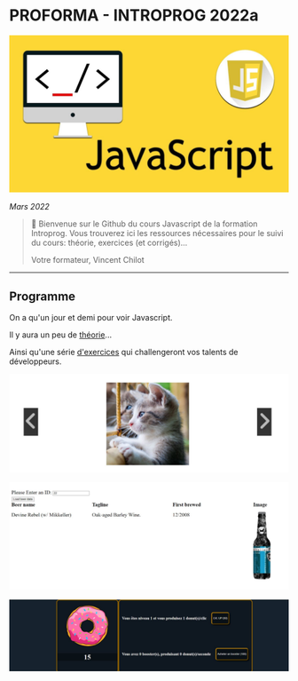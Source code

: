 # PROFORMA - INTROPROG 2022a

![logo php](_readme_img/javascript.jpg)

_Mars 2022_

> 🔨 Bienvenue sur le Github du cours Javascript de la formation Introprog.
> Vous trouverez ici les ressources nécessaires pour le suivi du cours: théorie,
> exercices (et corrigés)...
>
> Votre formateur, Vincent Chilot

---

## Programme

On a qu'un jour et demi pour voir Javascript.

Il y aura un peu de [théorie](01-theorie)...

Ainsi qu'une série [d'exercices](02-parcours-web) qui challengeront vos talents de développeurs.

![capture](_readme_img/ex-02.jpg)

![capture](_readme_img/ex-04.jpg)

![capture](_readme_img/ex-05.jpg)
